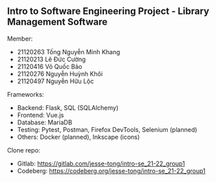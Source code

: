 ## Intro to Software Engineering Project - Library Management Software

Member: 

- 21120263	Tống Nguyễn Minh Khang
- 21120213	Lê Đức Cường
- 21120416	Võ Quốc Bảo
- 21120276	Nguyễn Huỳnh Khôi
- 21120497	Nguyễn Hữu Lộc

Frameworks:

- Backend: Flask, SQL (SQLAlchemy)
- Frontend: Vue.js
- Database: MariaDB
- Testing: Pytest, Postman, Firefox DevTools, Selenium (planned)
- Others: Docker (planned), Inkscape (icons)

Clone repo:
- Gitlab: https://gitlab.com/jesse-tong/intro-se_21-22_group1
- Codeberg: https://codeberg.org/jesse-tong/intro-se_21-22_group1